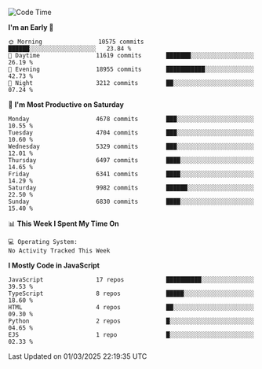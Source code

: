 <!--START_SECTION:waka-->
![Code Time](http://img.shields.io/badge/Code%20Time-3%2C498%20hrs%2059%20mins-blue)

**I'm an Early 🐤** 

```text
🌞 Morning                10575 commits       ██████░░░░░░░░░░░░░░░░░░░   23.84 % 
🌆 Daytime                11619 commits       ███████░░░░░░░░░░░░░░░░░░   26.19 % 
🌃 Evening                18955 commits       ███████████░░░░░░░░░░░░░░   42.73 % 
🌙 Night                  3212 commits        ██░░░░░░░░░░░░░░░░░░░░░░░   07.24 % 
```
📅 **I'm Most Productive on Saturday** 

```text
Monday                   4678 commits        ███░░░░░░░░░░░░░░░░░░░░░░   10.55 % 
Tuesday                  4704 commits        ███░░░░░░░░░░░░░░░░░░░░░░   10.60 % 
Wednesday                5329 commits        ███░░░░░░░░░░░░░░░░░░░░░░   12.01 % 
Thursday                 6497 commits        ████░░░░░░░░░░░░░░░░░░░░░   14.65 % 
Friday                   6341 commits        ████░░░░░░░░░░░░░░░░░░░░░   14.29 % 
Saturday                 9982 commits        ██████░░░░░░░░░░░░░░░░░░░   22.50 % 
Sunday                   6830 commits        ████░░░░░░░░░░░░░░░░░░░░░   15.40 % 
```


📊 **This Week I Spent My Time On** 

```text
💻 Operating System: 
No Activity Tracked This Week
```

**I Mostly Code in JavaScript** 

```text
JavaScript               17 repos            ██████████░░░░░░░░░░░░░░░   39.53 % 
TypeScript               8 repos             █████░░░░░░░░░░░░░░░░░░░░   18.60 % 
HTML                     4 repos             ██░░░░░░░░░░░░░░░░░░░░░░░   09.30 % 
Python                   2 repos             █░░░░░░░░░░░░░░░░░░░░░░░░   04.65 % 
EJS                      1 repo              █░░░░░░░░░░░░░░░░░░░░░░░░   02.33 % 
```




 Last Updated on 01/03/2025 22:19:35 UTC
<!--END_SECTION:waka-->

<!--
**likaiqiang/likaiqiang** is a ✨ _special_ ✨ repository because its `README.md` (this file) appears on your GitHub profile.

Here are some ideas to get you started:

- 🔭 I’m currently working on ...
- 🌱 I’m currently learning ...
- 👯 I’m looking to collaborate on ...
- 🤔 I’m looking for help with ...
- 💬 Ask me about ...
- 📫 How to reach me: ...
- 😄 Pronouns: ...
- ⚡ Fun fact: ...
-->
